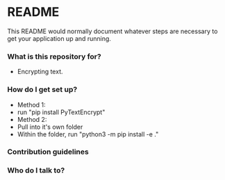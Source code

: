 # README #

This README would normally document whatever steps are necessary to get your application up and running.

### What is this repository for? ###

* Encrypting text.  

### How do I get set up? ###

* Method 1: 
* run "pip install PyTextEncrypt"
* Method 2:
* Pull into it's own folder
* Within the folder, run "python3 -m pip install -e ."

### Contribution guidelines ###


### Who do I talk to? ###
